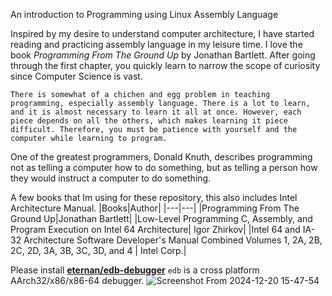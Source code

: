 An introduction to Programming using Linux Assembly Language

Inspired by my desire to understand computer architecture, I have started reading and practicing assembly language in my leisure time. I love the book *Programming From The Ground Up* by Jonathan Bartlett. After going through the first chapter, you quickly learn to narrow the scope of curiosity since Computer Science is vast.

`There is somewhat of a chichen and egg problem in teaching programming, especially assembly language. There is a lot to learn, and it is almost necessary to learn it all at once. However, each piece depends on all the others, which makes learning it piece difficult. Therefore, you must be patience with yourself and the computer while learning to program.`

One of the greatest programmers, Donald Knuth, describes programming not as telling a computer how to do something, but as telling a person how they would instruct a computer to do something.

A few books that Im using for these repository, this also includes Intel Architecture Manual.
|Books|Author|
|---|---|
|Programming From The Ground Up|Jonathan Bartlett|
|Low-Level Programming C, Assembly, and Program Execution on Intel 64 Architecture| Igor Zhirkov|
|Intel 64 and IA-32 Architecture Software Developer's Manual Combined Volumes 1, 2A, 2B, 2C, 2D, 3A, 3B, 3C, 3D, and 4 | Intel Corp.|

Please install **[eternan/edb-debugger](https://github.com/eteran/edb-debugger)**
`edb` is a cross platform AArch32/x86/x86-64 debugger.
![Screenshot From 2024-12-20 15-47-54](https://github.com/user-attachments/assets/e7667ea3-0639-4a90-8bdd-8948f7805674)
